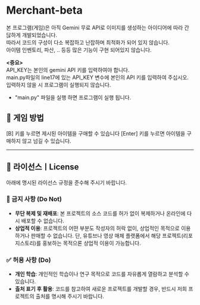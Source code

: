# Merchant-beta

본 프로그램(게임)은 아직 Gemini 무료 API로 이미지를 생성하는 아이디어에 따라 간닪하게 개발되었습니다.<br>
따라서 코드의 구성이 다소 복잡하고 난잡하며 최적화가 되어 있지 않습니다.<br>
아이템 인벤토리, 파산, .. 등등 많은 기능이 구현 되어있지 않습니다.

**<중요>**<br>
API_KEY는 본인의 gemini API 키를 입력하여야 합니다.<br>
main.py파일의 line17에 있는 API_KEY 변수에 본인의 API 키를 입력하여 주십시오.<br>
입력하지 않을 시 프로그램이 실행되지 않습니다.<br>

- "main.py" 파일을 실행 하면 프로그램이 실행 됩니다.

## 🧨 게임 방법
[B] 키를 누르면 제시된 아이템을 구매할 수 있습니다
[Enter] 키를 누르면 아이템을 구매하지 않고 넘길 수 있습니다.

---

## 📘 라이선스ㅣLicense

아래에 명시된 라이선스 규정을 준수해 주시기 바랍니다.

### 🚫 금지 사항 (Do Not)
- **무단 복제 및 재배포**: 본 프로젝트의 소스 코드를 허가 없이 복제하거나 온라인에 다시 배포할 수 없습니다.  
- **상업적 이용**: 프로젝트의 어떤 부분도 작성자의 허락 없이, 상업적인 목적으로 이용하거나 판매할 수 없습니다.
  단, 유튜브나 영상 매체 플랫폼에서 해당 프로젝트(리포지스토리)를 홍보하는 목적으론 상업적 이용이 가능합니다.

### ✅ 허용 사항 (Do)
- **개인 학습**: 개인적인 학습이나 연구 목적으로 코드를 자유롭게 열람하고 분석할 수 있습니다.
- **출처 표기 후 활용**: 코드를 참고하여 새로운 프로젝트를 개발할 경우, 반드시 저희 프로젝트의 출처를 명시해 주시기 바랍니다.
